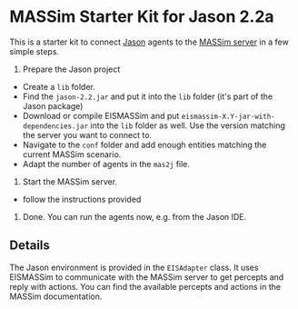 # MASSim Starter Kit for Jason 2.2a

This is a starter kit to connect [Jason](http://jason.sourceforge.net/) agents
to the [MASSim server](https://multiagentcontest.org) in a few simple steps.

1. Prepare the Jason project
- Create a ``lib`` folder.
- Find the ``jason-2.2.jar`` and put it into the ``lib`` folder (it's part of the Jason package)
- Download or compile EISMASSim and put ``eismassim-X.Y-jar-with-dependencies.jar``
 into the ``lib`` folder as well. Use the version matching the server you want to
 connect to.
- Navigate to the ``conf`` folder and add enough entities matching the current MASSim scenario.
- Adapt the number of agents in the ``mas2j`` file.
1. Start the MASSim server.
- follow the instructions provided
1. Done. You can run the agents now, e.g. from the Jason IDE.

## Details

The Jason environment is provided in the ``EISAdapter`` class. It uses EISMASSim
to communicate with the MASSim server to get percepts and reply with actions.
You can find the available percepts and actions in the MASSim documentation.
